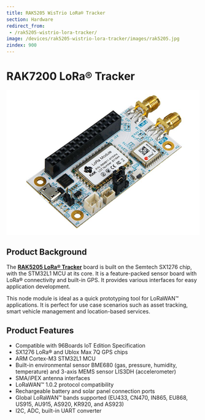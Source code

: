 ```yaml
---
title: RAK5205 WisTrio LoRa® Tracker
section: Hardware
redirect_from:
 - /rak5205-wistrio-lora-tracker/
image: /devices/rak5205-wistrio-lora-tracker/images/rak5205.jpg
zindex: 900
---
```

# RAK7200 LoRa® Tracker

![Figure 1: RAK5205 WisTrio LoRa® Tracker](images/rak5205.jpg)

## Product Background

The [**RAK5205 LoRa® Tracker**](https://store.rakwireless.com/products/rak5205-lora-tracker) board is built on the Semtech SX1276 chip, with the STM32L1 MCU at its core. It is a feature-packed sensor board with LoRa® connectivity and built-in GPS. It provides various interfaces for easy application development.

This node module is ideal as a quick prototyping tool for LoRaWAN™ applications. It is perfect for use case scenarios such as asset tracking, smart vehicle management and location-based services.

## Product Features
* Compatible with 96Boards IoT Edition Specification
* SX1276 LoRa® and Ublox Max 7Q GPS chips
* ARM Cortex-M3 STM32L1 MCU
* Built-in environmental sensor BME680 (gas, pressure, humidity, temperature) and 3-axis MEMS sensor LIS3DH (accelerometer)
* SMA/iPEX antenna interfaces
* LoRaWAN™ 1.0.2 protocol compatibility
* Rechargeable battery and solar panel connection ports
* Global LoRaWAN™ bands supported (EU433, CN470, IN865, EU868, US915, AU915, AS920, KR920, and AS923)
* I2C, ADC, built-in UART converter
